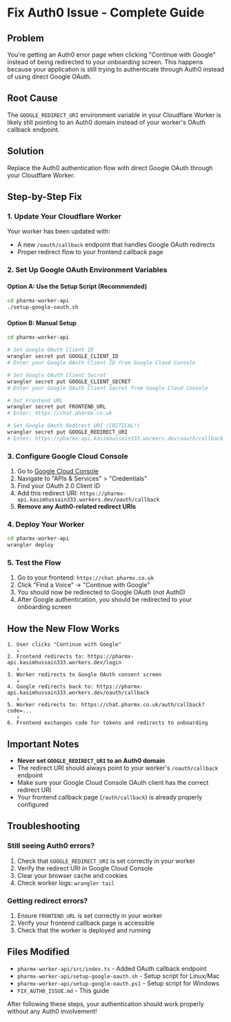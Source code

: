 # Fix Auth0 Issue - Complete Guide

## Problem
You're getting an Auth0 error page when clicking "Continue with Google" instead of being redirected to your onboarding screen. This happens because your application is still trying to authenticate through Auth0 instead of using direct Google OAuth.

## Root Cause
The `GOOGLE_REDIRECT_URI` environment variable in your Cloudflare Worker is likely still pointing to an Auth0 domain instead of your worker's OAuth callback endpoint.

## Solution
Replace the Auth0 authentication flow with direct Google OAuth through your Cloudflare Worker.

## Step-by-Step Fix

### 1. Update Your Cloudflare Worker
Your worker has been updated with:
- A new `/oauth/callback` endpoint that handles Google OAuth redirects
- Proper redirect flow to your frontend callback page

### 2. Set Up Google OAuth Environment Variables

#### Option A: Use the Setup Script (Recommended)
```bash
cd pharmx-worker-api
./setup-google-oauth.sh
```

#### Option B: Manual Setup
```bash
cd pharmx-worker-api

# Set Google OAuth Client ID
wrangler secret put GOOGLE_CLIENT_ID
# Enter your Google OAuth Client ID from Google Cloud Console

# Set Google OAuth Client Secret
wrangler secret put GOOGLE_CLIENT_SECRET
# Enter your Google OAuth Client Secret from Google Cloud Console

# Set Frontend URL
wrangler secret put FRONTEND_URL
# Enter: https://chat.pharmx.co.uk

# Set Google OAuth Redirect URI (CRITICAL!)
wrangler secret put GOOGLE_REDIRECT_URI
# Enter: https://pharmx-api.kasimhussain333.workers.dev/oauth/callback
```

### 3. Configure Google Cloud Console
1. Go to [Google Cloud Console](https://console.cloud.google.com/)
2. Navigate to "APIs & Services" > "Credentials"
3. Find your OAuth 2.0 Client ID
4. Add this redirect URI: `https://pharmx-api.kasimhussain333.workers.dev/oauth/callback`
5. **Remove any Auth0-related redirect URIs**

### 4. Deploy Your Worker
```bash
cd pharmx-worker-api
wrangler deploy
```

### 5. Test the Flow
1. Go to your frontend: `https://chat.pharmx.co.uk`
2. Click "Find a Voice" → "Continue with Google"
3. You should now be redirected to Google OAuth (not Auth0)
4. After Google authentication, you should be redirected to your onboarding screen

## How the New Flow Works

```
1. User clicks "Continue with Google"
   ↓
2. Frontend redirects to: https://pharmx-api.kasimhussain333.workers.dev/login
   ↓
3. Worker redirects to Google OAuth consent screen
   ↓
4. Google redirects back to: https://pharmx-api.kasimhussain333.workers.dev/oauth/callback
   ↓
5. Worker redirects to: https://chat.pharmx.co.uk/auth/callback?code=...
   ↓
6. Frontend exchanges code for tokens and redirects to onboarding
```

## Important Notes

- **Never set `GOOGLE_REDIRECT_URI` to an Auth0 domain**
- The redirect URI should always point to your worker's `/oauth/callback` endpoint
- Make sure your Google Cloud Console OAuth client has the correct redirect URI
- Your frontend callback page (`/auth/callback`) is already properly configured

## Troubleshooting

### Still seeing Auth0 errors?
1. Check that `GOOGLE_REDIRECT_URI` is set correctly in your worker
2. Verify the redirect URI in Google Cloud Console
3. Clear your browser cache and cookies
4. Check worker logs: `wrangler tail`

### Getting redirect errors?
1. Ensure `FRONTEND_URL` is set correctly in your worker
2. Verify your frontend callback page is accessible
3. Check that the worker is deployed and running

## Files Modified
- `pharmx-worker-api/src/index.ts` - Added OAuth callback endpoint
- `pharmx-worker-api/setup-google-oauth.sh` - Setup script for Linux/Mac
- `pharmx-worker-api/setup-google-oauth.ps1` - Setup script for Windows
- `FIX_AUTH0_ISSUE.md` - This guide

After following these steps, your authentication should work properly without any Auth0 involvement!